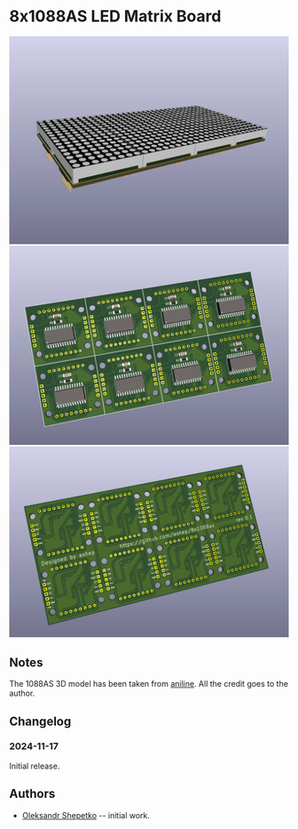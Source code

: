 # 8x1088AS LED Matrix Board

![01](img/01.png)
![02](img/02.png)
![03](img/03.png)

## Notes

The 1088AS 3D model has been taken from [aniline](https://github.com/aniline/akn.3dshapes). All the credit goes to the author.

## Changelog

### 2024-11-17

Initial release.

## Authors

- [Oleksandr Shepetko](https://shepetko.com) -- initial work.
